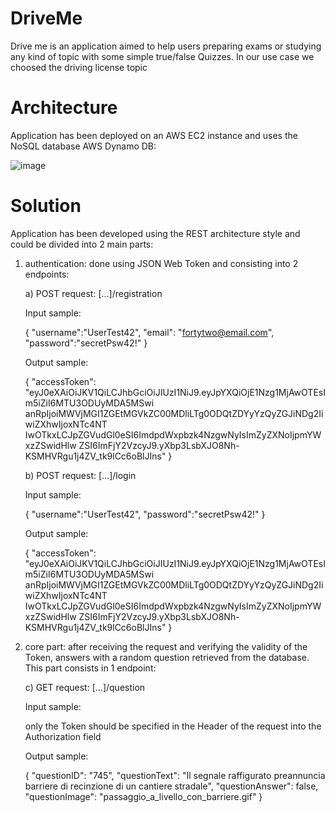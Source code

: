 # DriveMe
Drive me is an application aimed to help users preparing exams or studying any kind of topic with some simple true/false Quizzes.
In our use case we choosed the driving license topic


# Architecture
Application has been deployed on an AWS EC2 instance and uses the NoSQL database AWS Dynamo DB:

![image](https://user-images.githubusercontent.com/44367822/72021389-337f6600-326e-11ea-9e15-b31a4bcfcc21.png)


# Solution
Application has been developed using the REST architecture style and could be divided into 2 main parts:

1. authentication: done using JSON Web Token and consisting into 2 endpoints:

   a) POST request: [...]/registration
   
      Input sample:
      
      {
	       "username":"UserTest42",
	       "email": "fortytwo@email.com",
	       "password":"secretPsw42!"
      }
      
      Output sample:
      
      {
          "accessToken":     
          "eyJ0eXAiOiJKV1QiLCJhbGciOiJIUzI1NiJ9.eyJpYXQiOjE1Nzg1MjAwOTEsIm5iZiI6MTU3ODUyMDA5MSwi
           anRpIjoiMWVjMGI1ZGEtMGVkZC00MDliLTg0ODQtZDYyYzQyZGJiNDg2IiwiZXhwIjoxNTc4NT
           IwOTkxLCJpZGVudGl0eSI6ImdpdWxpbzk4NzgwNyIsImZyZXNoIjpmYWxzZSwidHlw
           ZSI6ImFjY2VzcyJ9.yXbp3LsbXJO8Nh-KSMHVRgu1j4ZV_tk9lCc6oBlJIns"
       }
           
   b) POST request: [...]/login
   
      Input sample:
      
      {
	       "username":"UserTest42",
	       "password":"secretPsw42!"
      }
      
      Output sample:
      
      {
          "accessToken":     
          "eyJ0eXAiOiJKV1QiLCJhbGciOiJIUzI1NiJ9.eyJpYXQiOjE1Nzg1MjAwOTEsIm5iZiI6MTU3ODUyMDA5MSwi
           anRpIjoiMWVjMGI1ZGEtMGVkZC00MDliLTg0ODQtZDYyYzQyZGJiNDg2IiwiZXhwIjoxNTc4NT
           IwOTkxLCJpZGVudGl0eSI6ImdpdWxpbzk4NzgwNyIsImZyZXNoIjpmYWxzZSwidHlw
           ZSI6ImFjY2VzcyJ9.yXbp3LsbXJO8Nh-KSMHVRgu1j4ZV_tk9lCc6oBlJIns"
      }
    
2. core part: after receiving the request and verifying the validity of the Token, answers with a random question retrieved from the      database. This part consists in 1 endpoint:
   
   c) GET request: [...]/question
   
      Input sample:
      
      only the Token should be specified in the Header of the request into the Authorization field
      
      Output sample:
      
      {
            "questionID": "745",
            "questionText": "Il segnale raffigurato preannuncia barriere di recinzione di un cantiere stradale",
            "questionAnswer": false,
            "questionImage": "passaggio_a_livello_con_barriere.gif"
      }
      
